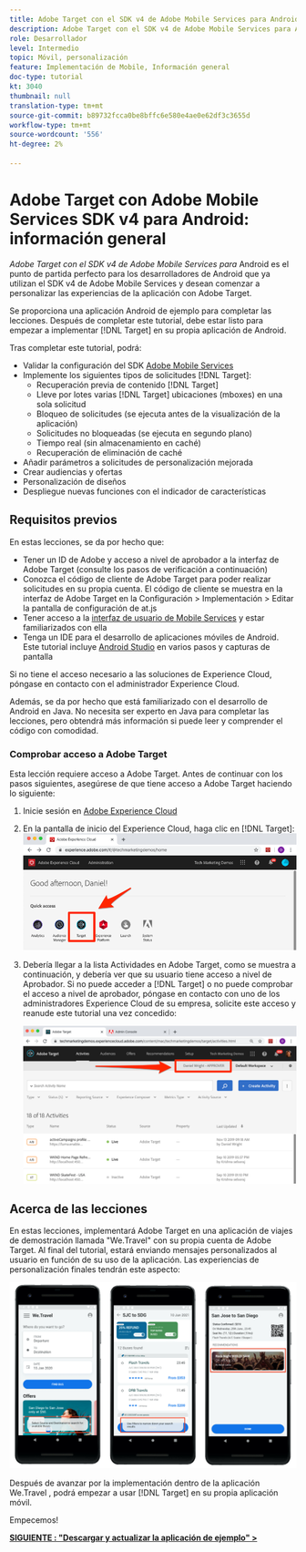 ```yaml
---
title: Adobe Target con el SDK v4 de Adobe Mobile Services para Android
description: Adobe Target con el SDK v4 de Adobe Mobile Services para Android es el punto de partida perfecto para los desarrolladores de Android que ya utilizan el SDK v4 de Adobe Mobile Services y desean comenzar a personalizar las experiencias de la aplicación con Adobe Target.
role: Desarrollador
level: Intermedio
topic: Móvil, personalización
feature: Implementación de Mobile, Información general
doc-type: tutorial
kt: 3040
thumbnail: null
translation-type: tm+mt
source-git-commit: b89732fcca0be8bffc6e580e4ae0e62df3c3655d
workflow-type: tm+mt
source-wordcount: '556'
ht-degree: 2%

---
```



# Adobe Target con Adobe Mobile Services SDK v4 para Android: información general

_Adobe Target con el SDK v4 de Adobe Mobile Services para_ Android es el punto de partida perfecto para los desarrolladores de Android que ya utilizan el SDK v4 de Adobe Mobile Services y desean comenzar a personalizar las experiencias de la aplicación con Adobe Target.

Se proporciona una aplicación Android de ejemplo para completar las lecciones. Después de completar este tutorial, debe estar listo para empezar a implementar [!DNL Target] en su propia aplicación de Android.

Tras completar este tutorial, podrá:

* Validar la configuración del SDK [Adobe Mobile Services](https://docs.adobe.com/content/help/en/mobile-services/android/getting-started-android/requirements.html)
* Implemente los siguientes tipos de solicitudes [!DNL Target]:
   * Recuperación previa de contenido [!DNL Target]
   * Lleve por lotes varias [!DNL Target] ubicaciones (mboxes) en una sola solicitud
   * Bloqueo de solicitudes (se ejecuta antes de la visualización de la aplicación)
   * Solicitudes no bloqueadas (se ejecuta en segundo plano)
   * Tiempo real (sin almacenamiento en caché)
   * Recuperación de eliminación de caché
* Añadir parámetros a solicitudes de personalización mejorada
* Crear audiencias y ofertas
* Personalización de diseños
* Despliegue nuevas funciones con el indicador de características

## Requisitos previos  

En estas lecciones, se da por hecho que:

* Tener un ID de Adobe y acceso a nivel de aprobador a la interfaz de Adobe Target (consulte los pasos de verificación a continuación)
* Conozca el código de cliente de Adobe Target para poder realizar solicitudes en su propia cuenta. El código de cliente se muestra en la interfaz de Adobe Target en la   Configuración > Implementación > Editar la pantalla de configuración de at.js
* Tener acceso a la [interfaz de usuario de Mobile Services](https://mobilemarketing.adobe.com) y estar familiarizados con ella
* Tenga un IDE para el desarrollo de aplicaciones móviles de Android. Este tutorial incluye [Android Studio](https://developer.android.com/studio/install) en varios pasos y capturas de pantalla

Si no tiene el acceso necesario a las soluciones de Experience Cloud, póngase en contacto con el administrador Experience Cloud.

Además, se da por hecho que está familiarizado con el desarrollo de Android en Java. No necesita ser experto en Java para completar las lecciones, pero obtendrá más información si puede leer y comprender el código con comodidad.

### Comprobar acceso a Adobe Target

Esta lección requiere acceso a Adobe Target. Antes de continuar con los pasos siguientes, asegúrese de que tiene acceso a Adobe Target haciendo lo siguiente:

1. Inicie sesión en [Adobe Experience Cloud](https://experience.adobe.com/)
1. En la pantalla de inicio del Experience Cloud, haga clic en [!DNL Target]:
   ![Pantalla principal del Experience Cloud](assets/aec_homeScreen_clickTarget.png)
1. Debería llegar a la lista Actividades en Adobe Target, como se muestra a continuación, y debería ver que su usuario tiene acceso a nivel de Aprobador. Si no puede acceder a [!DNL Target] o no puede comprobar el acceso a nivel de aprobador, póngase en contacto con uno de los administradores Experience Cloud de su empresa, solicite este acceso y reanude este tutorial una vez concedido:

   ![IU de Adobe](assets/targetUI_approver.png)

## Acerca de las lecciones

En estas lecciones, implementará Adobe Target en una aplicación de viajes de demostración llamada &quot;We.Travel&quot; con su propia cuenta de Adobe Target. Al final del tutorial, estará enviando mensajes personalizados al usuario en función de su uso de la aplicación. Las experiencias de personalización finales tendrán este aspecto:

![Final de la aplicación We.Travel](assets/overview_final_result.jpg)

Después de avanzar por la implementación dentro de la aplicación We.Travel , podrá empezar a usar [!DNL Target] en su propia aplicación móvil.

Empecemos!

**[SIGUIENTE : &quot;Descargar y actualizar la aplicación de ejemplo&quot; >](download-and-update-the-sample-app.md)**
